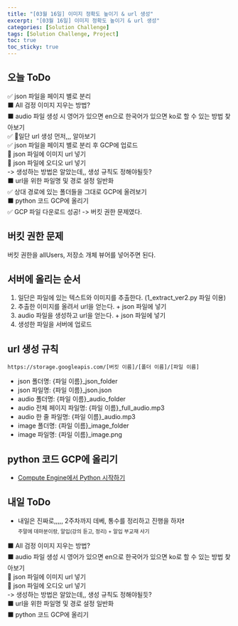 ```yaml
---
title: "[03월 16일] 이미지 정확도 높이기 & url 생성"
excerpt: "[03월 16일] 이미지 정확도 높이기 & url 생성"
categories: [Solution Challenge]
tags: [Solution Challenge, Project]
toc: true
toc_sticky: true
---
```


## 오늘 ToDo

✅ json 파일을 페이지 별로 분리 <br>
⬛ All 검정 이미지 지우는 방법? <br>
⬛ audio 파일 생성 시 영어가 있으면 en으로 한국어가 있으면 ko로 할 수 있는 방법 찾아보기 <br>
✅ 🌟일단 url 생성 먼저,,, 알아보기 <br>
✅ json 파일을 페이지 별로 분리 후 GCP에 업로드 <br>
🔺 json 파일에 이미지 url 넣기 <br>
🔺 json 파일에 오디오 url 넣기 <br>
-> 생성하는 방법은 알았는데,, 생성 규칙도 정해야될듯? <br>
⬛ url을 위한 파일명 및 경로 설정 일반화 <br>
✅ 상대 경로에 있는 폴더들을 그대로 GCP에 올려보기 <br>
⬛ python 코드 GCP에 올리기 <br>
✅ GCP 파일 다운로드 성공! -> 버킷 권한 문제였다. <br>

## 버킷 권한 문제

버킷 권한을 allUsers, 저장소 개체 뷰어를 넣어주면 된다.

## 서버에 올리는 순서

1. 일단은 파일에 있는 텍스트와 이미지를 추출한다. (1_extract_ver2.py 파일 이용)
2. 추출한 이미지를 올려서 url을 얻는다. + json 파일에 넣기
3. audio 파일을 생성하고 url을 얻는다. + json 파일에 넣기
4. 생성한 파일을 서버에 업로드

## url 생성 규칙

`https://storage.googleapis.com/[버킷 이름]/[폴더 이름]/[파일 이름]` <br>

- json 폴더명: {파일 이름}\_json_folder
- json 파일명: {파일 이름}\_json.json
- audio 폴더명: {파일 이름}\_audio_folder
- audio 전체 페이지 파일명: {파일 이름}\_full_audio.mp3
- audio 한 줄 파일명: {파일 이름}\_audio.mp3
- image 폴더명: {파일 이름}\_image_folder
- image 파일명: {파일 이름}\_image.png

## python 코드 GCP에 올리기

- [Compute Engine에서 Python 시작하기](https://cloud.google.com/python/docs/getting-started/getting-started-on-compute-engine?hl=ko)

## 내일 ToDo

- 내일은 진짜로,,,,, 2주차까지 데베, 통수를 정리하고 진행을 하자❗<br>
  <small>주말에 데마분이랑, 알입(강의 듣고, 정리) + 알입 부교재 사기</small> <br>

⬛ All 검정 이미지 지우는 방법? <br>
⬛ audio 파일 생성 시 영어가 있으면 en으로 한국어가 있으면 ko로 할 수 있는 방법 찾아보기 <br>
🔺 json 파일에 이미지 url 넣기 <br>
🔺 json 파일에 오디오 url 넣기 <br>
-> 생성하는 방법은 알았는데,, 생성 규칙도 정해야될듯? <br>
⬛ url을 위한 파일명 및 경로 설정 일반화 <br>
⬛ python 코드 GCP에 올리기 <br>
